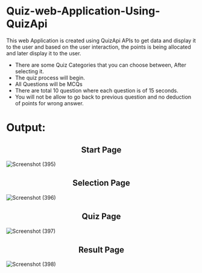 # Quiz-web-Application-Using-QuizApi
This web Application is created using QuizApi APIs to get data and display it to the user and based on the user interaction, the points is being allocated and later display it to the user.
<ul>
<li>There are some Quiz Categories that you can choose between, After selecting it.</li>
<li>The quiz process will begin.</li>
<li>All Questions will be MCQs</li>
<li>There are total 10 question where each question is of 15 seconds.</li>
<li>You will not be allow to go back to previous question and no deduction of points for wrong answer.</li>
</ul>
<h1>Output:</h1>
<h2 align="center">Start Page</h2>

![Screenshot (395)](https://github.com/LuckyTaorem/Quiz-web-Application-Using-QuizApi/assets/67669132/3db610e7-48ac-4ab8-8398-fa6c38abfd0e)

<h2 align="center">Selection Page</h2>

![Screenshot (396)](https://github.com/LuckyTaorem/Quiz-web-Application-Using-QuizApi/assets/67669132/1bdc9eb3-d346-4ee8-abba-831bc8714f87)

<h2 align="center">Quiz Page</h2>

![Screenshot (397)](https://github.com/LuckyTaorem/Quiz-web-Application-Using-QuizApi/assets/67669132/ce580a59-716f-449e-ab7a-ba838c2b7585)

<h2 align="center">Result Page</h2>

![Screenshot (398)](https://github.com/LuckyTaorem/Quiz-web-Application-Using-QuizApi/assets/67669132/ba2093e8-1b58-4613-a972-9dde104724e8)

